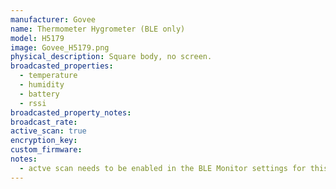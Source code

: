 ```yaml
---
manufacturer: Govee
name: Thermometer Hygrometer (BLE only)
model: H5179
image: Govee_H5179.png
physical_description: Square body, no screen.
broadcasted_properties:
  - temperature
  - humidity
  - battery
  - rssi
broadcasted_property_notes:
broadcast_rate:
active_scan: true
encryption_key:
custom_firmware:
notes:
  - actve scan needs to be enabled in the BLE Monitor settings for this sensor to work.
---
```

